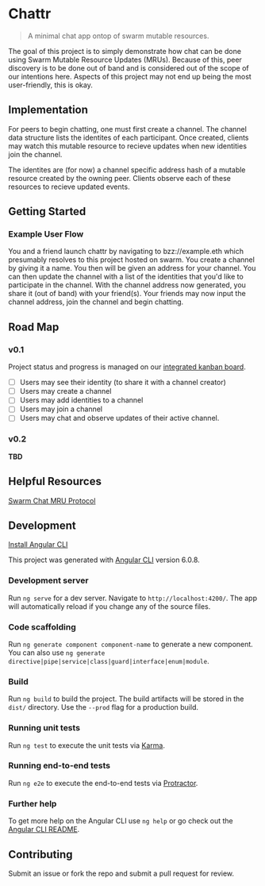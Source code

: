 # Chattr
>A minimal chat app ontop of swarm mutable resources.

The goal of this project is to simply demonstrate how chat can be done using Swarm Mutable Resource Updates (MRUs). Because of this, peer discovery is to be done out of band and is considered out of the scope of our intentions here. Aspects of this project may not end up being the most user-friendly, this is okay.

## Implementation

For peers to begin chatting, one must first create a channel. The channel data structure lists the identites of each participant. Once created, clients may watch this mutable resource to recieve updates when new identities join the channel.

The identites are (for now) a channel specific address hash of a mutable resource created by the owning peer. Clients observe each of these resources to recieve updated events.

## Getting Started
### Example User Flow
You and a friend launch chattr by navigating to bzz://example.eth which presumably resolves to this project hosted on swarm. You create a channel by giving it a name. You then will be given an address for your channel. You can then update the channel with a list of the identities that you'd like to participate in the channel. With the channel address now generated, you share it (out of band) with your friend(s). Your friends may now input the channel address, join the channel and begin chatting. 

## Road Map
### v0.1 
Project status and progress is managed on our [integrated kanban board](https://github.com/MainframeHQ/chattr/projects/1).
- [ ] Users may see their identity (to share it with a channel creator)
- [ ] Users may create a channel
- [ ] Users may add identities to a channel
- [ ] Users may join a channel
- [ ] Users may chat and observe updates of their active channel.
### v0.2
**TBD**


## Helpful Resources
[Swarm Chat MRU Protocol](https://hackmd.io/s/HJf7j5cb7)


## Development
[Install Angular CLI](https://github.com/angular/angular-cli/blob/master/packages/angular/cli/README.md#installation)

This project was generated with [Angular CLI](https://github.com/angular/angular-cli) version 6.0.8.

### Development server

Run `ng serve` for a dev server. Navigate to `http://localhost:4200/`. The app will automatically reload if you change any of the source files.

### Code scaffolding

Run `ng generate component component-name` to generate a new component. You can also use `ng generate directive|pipe|service|class|guard|interface|enum|module`.

### Build

Run `ng build` to build the project. The build artifacts will be stored in the `dist/` directory. Use the `--prod` flag for a production build.

### Running unit tests

Run `ng test` to execute the unit tests via [Karma](https://karma-runner.github.io).

### Running end-to-end tests

Run `ng e2e` to execute the end-to-end tests via [Protractor](http://www.protractortest.org/).

### Further help

To get more help on the Angular CLI use `ng help` or go check out the [Angular CLI README](https://github.com/angular/angular-cli/blob/master/README.md).


## Contributing

Submit an issue or fork the repo and submit a pull request for review.